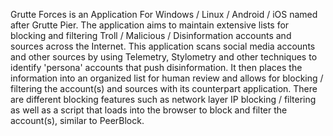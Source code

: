 Grutte Forces is an Application For Windows / Linux / Android / iOS named after Grutte Pier. The application aims to maintain extensive lists for blocking and filtering Troll / Malicious / Disinformation accounts and sources across the Internet. This application scans social media accounts and other sources by using Telemetry, Stylometry and other techniques to identify 'persona' accounts that push disinformation. It then places the information into an organized list for human review and allows for blocking / filtering the account(s) and sources with its counterpart application. There are different blocking features such as network layer IP blocking / filtering as well as a script that loads into the browser to block and filter the account(s), similar to PeerBlock.

